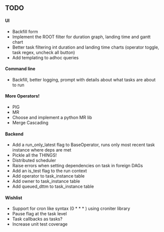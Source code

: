 TODO
-----
#### UI
* Backfill form
* Implement the ROOT filter for duration graph, landing time and gantt chart
* Better task filtering int duration and landing time charts (operator toggle, task regex, uncheck all button)
* Add templating to adhoc queries

#### Command line
* Backfill, better logging, prompt with details about what tasks are about to run

#### More Operators!
* PIG
* MR
* Choose and implement a python MR lib
* Merge Cascading

#### Backend
* Add a run_only_latest flag to BaseOperator, runs only most recent task instance where deps are met
* Pickle all the THINGS!
* Distributed scheduler
* Raise errors when setting dependencies on task in foreign DAGs
* Add an is_test flag to the run context
* Add operator to task_instance table
* Add owner to task_instance table
* Add queued_dttm to task_instance table

#### Wishlist
* Support for cron like syntax (0 * * * ) using croniter library
* Pause flag at the task level
* Task callbacks as tasks?
* Increase unit test coverage
